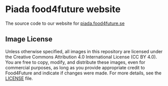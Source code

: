 # Piada food4future website

The source code to our website for [piada.food4future.se](https://piada.food4future.se)

## Image License

Unless otherwise specified, all images in this repository are licensed under the Creative Commons Attribution 4.0 International License (CC BY 4.0). You are free to copy, modify, and distribute these images, even for commercial purposes, as long as you provide appropriate credit to Food4Future and indicate if changes were made. For more details, see the [LICENSE](LICENSE) file.

